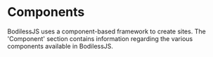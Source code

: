 # Components

BodilessJS uses a component-based framework to create sites. The 'Component' section contains information regarding the various components available in BodilessJS.
